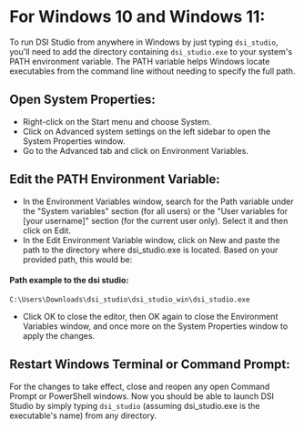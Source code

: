 # For Windows 10 and Windows 11:

To run DSI Studio from anywhere in Windows by just typing `dsi_studio`, you'll need to add the directory containing `dsi_studio.exe` to your system's PATH environment variable. The PATH variable helps Windows locate executables from the command line without needing to specify the full path.

## Open System Properties:

- Right-click on the Start menu and choose System.
- Click on Advanced system settings on the left sidebar to open the System Properties window.
- Go to the Advanced tab and click on Environment Variables.

## Edit the PATH Environment Variable:

- In the Environment Variables window, search for the Path variable under the "System variables" section (for all users) or the "User variables for [your username]" section (for the current user only). Select it and then click on Edit.
- In the Edit Environment Variable window, click on New and paste the path to the directory where dsi_studio.exe is located. Based on your provided path, this would be:

#### Path example to the dsi studio:

```
C:\Users\Downloads\dsi_studio\dsi_studio_win\dsi_studio.exe
```

- Click OK to close the editor, then OK again to close the Environment Variables window, and once more on the System Properties window to apply the changes.

## Restart Windows Terminal or Command Prompt:

For the changes to take effect, close and reopen any open Command Prompt or PowerShell windows. Now you should be able to launch DSI Studio by simply typing `dsi_studio` (assuming dsi_studio.exe is the executable's name) from any directory.
